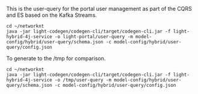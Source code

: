 This is the user-query for the portal user management as part of the CQRS and ES based on the Kafka Streams.

```
cd ~/networknt
java -jar light-codegen/codegen-cli/target/codegen-cli.jar -f light-hybrid-4j-service -o light-portal/user-query -m model-config/hybrid/user-query/schema.json -c model-config/hybrid/user-query/config.json
```

To generate to the /tmp for comparison. 

```
cd ~/networknt
java -jar light-codegen/codegen-cli/target/codegen-cli.jar -f light-hybrid-4j-service -o /tmp/user-query -m model-config/hybrid/user-query/schema.json -c model-config/hybrid/user-query/config.json

```
